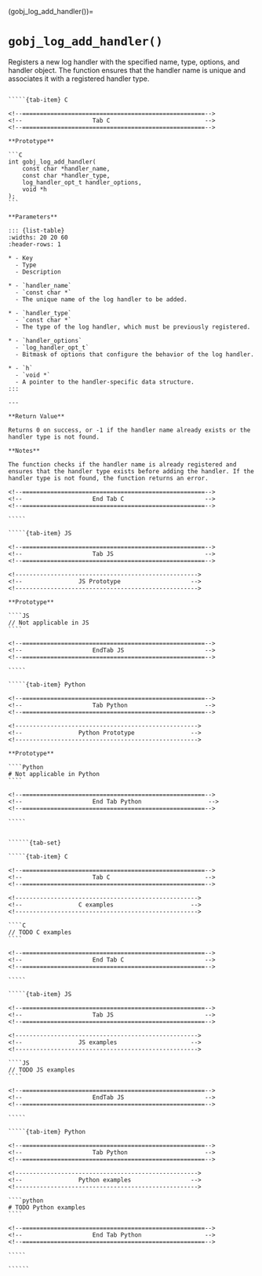 <!-- ============================================================== -->
(gobj_log_add_handler())=
# `gobj_log_add_handler()`
<!-- ============================================================== -->

Registers a new log handler with the specified name, type, options, and handler object. The function ensures that the handler name is unique and associates it with a registered handler type.

<!------------------------------------------------------------>
<!--                    Prototypes                          -->
<!------------------------------------------------------------>

``````{tab-set}

`````{tab-item} C

<!--====================================================-->
<!--                    Tab C                           -->
<!--====================================================-->

**Prototype**

```C
int gobj_log_add_handler(
    const char *handler_name,
    const char *handler_type,
    log_handler_opt_t handler_options,
    void *h
);
```

**Parameters**

::: {list-table}
:widths: 20 20 60
:header-rows: 1

* - Key
  - Type
  - Description

* - `handler_name`
  - `const char *`
  - The unique name of the log handler to be added.

* - `handler_type`
  - `const char *`
  - The type of the log handler, which must be previously registered.

* - `handler_options`
  - `log_handler_opt_t`
  - Bitmask of options that configure the behavior of the log handler.

* - `h`
  - `void *`
  - A pointer to the handler-specific data structure.
:::

---

**Return Value**

Returns 0 on success, or -1 if the handler name already exists or the handler type is not found.

**Notes**

The function checks if the handler name is already registered and ensures that the handler type exists before adding the handler. If the handler type is not found, the function returns an error.

<!--====================================================-->
<!--                    End Tab C                       -->
<!--====================================================-->

`````

`````{tab-item} JS

<!--====================================================-->
<!--                    Tab JS                          -->
<!--====================================================-->

<!---------------------------------------------------->
<!--                JS Prototype                    -->
<!---------------------------------------------------->

**Prototype**

````JS
// Not applicable in JS
````

<!--====================================================-->
<!--                    EndTab JS                       -->
<!--====================================================-->

`````

`````{tab-item} Python

<!--====================================================-->
<!--                    Tab Python                      -->
<!--====================================================-->

<!---------------------------------------------------->
<!--                Python Prototype                -->
<!---------------------------------------------------->

**Prototype**

````Python
# Not applicable in Python
````

<!--====================================================-->
<!--                    End Tab Python                   -->
<!--====================================================-->

`````

``````

<!------------------------------------------------------------>
<!--                    Examples                            -->
<!------------------------------------------------------------>

```````{dropdown} Examples

``````{tab-set}

`````{tab-item} C

<!--====================================================-->
<!--                    Tab C                           -->
<!--====================================================-->

<!---------------------------------------------------->
<!--                C examples                      -->
<!---------------------------------------------------->

````C
// TODO C examples
````

<!--====================================================-->
<!--                    End Tab C                       -->
<!--====================================================-->

`````

`````{tab-item} JS

<!--====================================================-->
<!--                    Tab JS                          -->
<!--====================================================-->

<!---------------------------------------------------->
<!--                JS examples                     -->
<!---------------------------------------------------->

````JS
// TODO JS examples
````

<!--====================================================-->
<!--                    EndTab JS                       -->
<!--====================================================-->

`````

`````{tab-item} Python

<!--====================================================-->
<!--                    Tab Python                      -->
<!--====================================================-->

<!---------------------------------------------------->
<!--                Python examples                 -->
<!---------------------------------------------------->

````python
# TODO Python examples
````

<!--====================================================-->
<!--                    End Tab Python                  -->
<!--====================================================-->

`````

``````

```````
